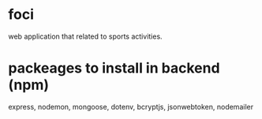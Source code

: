 # foci
web application that related to sports activities.

# packeages to install in backend (npm)
express, nodemon, mongoose, dotenv, bcryptjs, jsonwebtoken, nodemailer